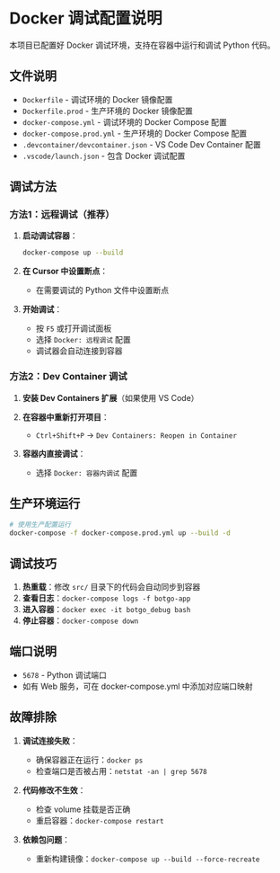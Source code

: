 # Docker 调试配置说明

本项目已配置好 Docker 调试环境，支持在容器中运行和调试 Python 代码。

## 文件说明

- `Dockerfile` - 调试环境的 Docker 镜像配置
- `Dockerfile.prod` - 生产环境的 Docker 镜像配置
- `docker-compose.yml` - 调试环境的 Docker Compose 配置
- `docker-compose.prod.yml` - 生产环境的 Docker Compose 配置
- `.devcontainer/devcontainer.json` - VS Code Dev Container 配置
- `.vscode/launch.json` - 包含 Docker 调试配置

## 调试方法

### 方法1：远程调试（推荐）

1. **启动调试容器**：
   ```bash
   docker-compose up --build
   ```

2. **在 Cursor 中设置断点**：
   - 在需要调试的 Python 文件中设置断点

3. **开始调试**：
   - 按 `F5` 或打开调试面板
   - 选择 `Docker: 远程调试` 配置
   - 调试器会自动连接到容器

### 方法2：Dev Container 调试

1. **安装 Dev Containers 扩展**（如果使用 VS Code）

2. **在容器中重新打开项目**：
   - `Ctrl+Shift+P` → `Dev Containers: Reopen in Container`

3. **容器内直接调试**：
   - 选择 `Docker: 容器内调试` 配置

## 生产环境运行

```bash
# 使用生产配置运行
docker-compose -f docker-compose.prod.yml up --build -d
```

## 调试技巧

1. **热重载**：修改 `src/` 目录下的代码会自动同步到容器
2. **查看日志**：`docker-compose logs -f botgo-app`
3. **进入容器**：`docker exec -it botgo_debug bash`
4. **停止容器**：`docker-compose down`

## 端口说明

- `5678` - Python 调试端口
- 如有 Web 服务，可在 docker-compose.yml 中添加对应端口映射

## 故障排除

1. **调试连接失败**：
   - 确保容器正在运行：`docker ps`
   - 检查端口是否被占用：`netstat -an | grep 5678`

2. **代码修改不生效**：
   - 检查 volume 挂载是否正确
   - 重启容器：`docker-compose restart`

3. **依赖包问题**：
   - 重新构建镜像：`docker-compose up --build --force-recreate` 